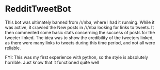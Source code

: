 RedditTweetBot
==============
This bot was ultimately banned from /r/nba, where I had it running. While it was active,
it crawled the New posts in /r/nba looking for links to tweets. It then commented
some basic stats concerning the success of posts for the tweeter linked. 
The idea was to show the credibility of the tweeters linked, as there were many
links to tweets during this time period, and not all were reliable.

FYI: This was my first experience with python, so the style is absolutely horrible. 
      Just know that it functioned quite well
